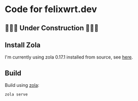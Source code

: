 # Code for felixwrt.dev

## 🚧🚧🚧 Under Construction 🚧🚧🚧

## Install Zola

I'm currently using zola 0.17.1 installed from source, see [here](https://www.getzola.org/documentation/getting-started/installation/#from-source).

## Build

Build using [zola](https://www.getzola.org/):

```
zola serve
```
